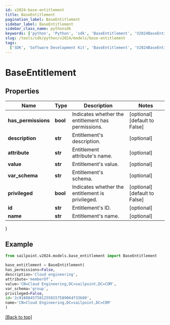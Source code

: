 ```yaml
---
id: v2024-base-entitlement
title: BaseEntitlement
pagination_label: BaseEntitlement
sidebar_label: BaseEntitlement
sidebar_class_name: pythonsdk
keywords: ['python', 'Python', 'sdk', 'BaseEntitlement', 'V2024BaseEntitlement']
slug: /tools/sdk/python/v2024/models/base-entitlement
tags:
  ['SDK', 'Software Development Kit', 'BaseEntitlement', 'V2024BaseEntitlement']
---
```


# BaseEntitlement

## Properties

| Name | Type | Description | Notes |
| --- | --- | --- | --- |
| **has_permissions** | **bool** | Indicates whether the entitlement has permissions. | [optional] [default to False] |
| **description** | **str** | Entitlement's description. | [optional] |
| **attribute** | **str** | Entitlement attribute's name. | [optional] |
| **value** | **str** | Entitlement's value. | [optional] |
| **var_schema** | **str** | Entitlement's schema. | [optional] |
| **privileged** | **bool** | Indicates whether the entitlement is privileged. | [optional] [default to False] |
| **id** | **str** | Entitlement's ID. | [optional] |
| **name** | **str** | Entitlement's name. | [optional] |

}

## Example

```python
from sailpoint.v2024.models.base_entitlement import BaseEntitlement

base_entitlement = BaseEntitlement(
has_permissions=False,
description='Cloud engineering',
attribute='memberOf',
value='CN=Cloud Engineering,DC=sailpoint,DC=COM',
var_schema='group',
privileged=False,
id='2c918084575812550157589064f33b89',
name='CN=Cloud Engineering,DC=sailpoint,DC=COM'
)

```

[[Back to top]](#)
